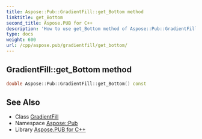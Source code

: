 ```yaml
---
title: Aspose::Pub::GradientFill::get_Bottom method
linktitle: get_Bottom
second_title: Aspose.PUB for C++
description: 'How to use get_Bottom method of Aspose::Pub::GradientFill class in C++.'
type: docs
weight: 600
url: /cpp/aspose.pub/gradientfill/get_bottom/
---
```

## GradientFill::get_Bottom method




```cpp
double Aspose::Pub::GradientFill::get_Bottom() const
```

## See Also

* Class [GradientFill](../)
* Namespace [Aspose::Pub](../../)
* Library [Aspose.PUB for C++](../../../)
